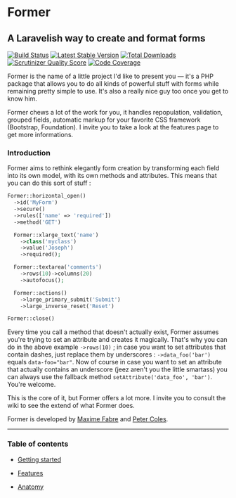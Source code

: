 # Former
## A Laravelish way to create and format forms

[![Build Status](https://secure.travis-ci.org/Anahkiasen/former.png)](http://travis-ci.org/Anahkiasen/former)
[![Latest Stable Version](https://poser.pugx.org/anahkiasen/former/v/stable.png)](https://packagist.org/packages/anahkiasen/former)
[![Total Downloads](https://poser.pugx.org/anahkiasen/former/downloads.png)](https://packagist.org/packages/anahkiasen/former)
[![Scrutinizer Quality Score](https://scrutinizer-ci.com/g/Anahkiasen/former/badges/quality-score.png?s=17a96ec08bcefbdf737feed52b88ebcac596c29c)](https://scrutinizer-ci.com/g/Anahkiasen/former/)
[![Code Coverage](https://scrutinizer-ci.com/g/Anahkiasen/former/badges/coverage.png?s=861f4579957851e68626c91ed1bb9e76694edaa8)](https://scrutinizer-ci.com/g/Anahkiasen/former/)

Former is the name of a little project I'd like to present you — it's a PHP package that allows you to do all kinds of powerful stuff with forms while remaining pretty simple to use. It's also a really nice guy too once you get to know him.

Former chews a lot of the work for you, it handles repopulation, validation, grouped fields, automatic markup for your favorite CSS framework (Bootstrap, Foundation). I invite you to take a look at the features page to get more informations.

### Introduction

Former aims to rethink elegantly form creation by transforming each field into its own model, with its own methods and attributes. This means that you can do this sort of stuff :

```php
Former::horizontal_open()
  ->id('MyForm')
  ->secure()
  ->rules(['name' => 'required'])
  ->method('GET')

  Former::xlarge_text('name')
    ->class('myclass')
    ->value('Joseph')
    ->required();

  Former::textarea('comments')
    ->rows(10)->columns(20)
    ->autofocus();

  Former::actions()
    ->large_primary_submit('Submit')
    ->large_inverse_reset('Reset')

Former::close()
```

Every time you call a method that doesn't actually exist, Former assumes you're trying to set an attribute and creates it magically. That's why you can do in the above example `->rows(10)` ; in case you want to set attributes that contain dashes, just replace them by underscores : `->data_foo('bar')` equals `data-foo="bar"`.
Now of course in case you want to set an attribute that actually contains an underscore (jeez aren't you the little smartass) you can always use the fallback method `setAttribute('data_foo', 'bar')`. You're welcome.

This is the core of it, but Former offers a lot more. I invite you to consult the wiki to see the extend of what Former does.

Former is developed by [Maxime Fabre][] and [Peter Coles][].

-----

### Table of contents

- [Getting started][]
- [Features][]
- [Anatomy][]

  [Peter Coles]: http://petercoles.com
  [Maxime Fabre]: http://autopergamene.eu
  [Anatomy]: https://github.com/Anahkiasen/former/wiki/Anatomy
  [Features]: https://github.com/Anahkiasen/former/wiki/Features
  [Getting started]: https://github.com/Anahkiasen/former/wiki/Getting-started
